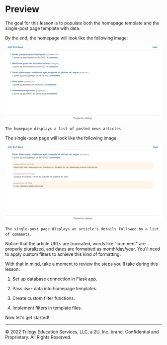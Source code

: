 # Preview

The goal for this lesson is to populate both the homepage template and the single-post page template with data.

By the end, the homepage will look like the following image:

![](../Images/300-home-preview.png)

`The homepage displays a list of posted news articles.`

The single-post page will look like the following image:

![](../Images/400-single-preview.png)

`The single-post page displays an article's details followed by a list of comments.`

Notice that the article URLs are truncated, words like "comment" are properly pluralized, and dates are formatted as month/day/year. You'll need to apply custom filters to achieve this kind of formatting.

With that in mind, take a moment to review the steps you'll take during this lesson:

1. Set up database connection in Flask app.

2. Pass `User` data into homepage templates.

3. Create custom filter functions.

4. Implement filters in template files.

Now let's get started!

---
© 2022 Trilogy Education Services, LLC, a 2U, Inc. brand. Confidential and Proprietary. All Rights Reserved.
